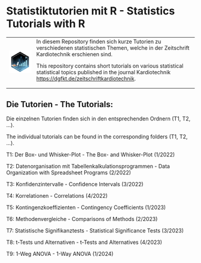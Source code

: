 # Statistiktutorien mit R - Statistics Tutorials with R

<table>
  <tr>
    <td><img src="hex-STWR.png" width="300"></td>
    <td>In diesem Repository finden sich kurze Tutorien zu verschiedenen statistischen Themen, welche in der Zeitschrift Kardiotechnik <https://dgfkt.de/zeitschriftkardiotechnik> erschienen sind.

This repository contains short tutorials on various statistical statistical topics published in the journal Kardiotechnik <https://dgfkt.de/zeitschriftkardiotechnik>.</td>
  </tr>
</table>


## Die Tutorien - The Tutorials:

Die einzelnen Tutorien finden sich in den entsprechenden Ordnern (T1, T2, ...).

The individual tutorials can be found in the corresponding folders (T1, T2, ...).


T1: Der Box- und Whisker-Plot - The Box- and Whisker-Plot (1/2022)

T2: Datenorganisation mit Tabellenkalkulationsprogrammen - Data Organization with Spreadsheet Programs (2/2022)

T3: Konfidenzintervalle - Confidence Intervals (3/2022)

T4: Korrelationen - Correlations (4/2022)

T5: Kontingenzkoeffizienten - Contingency Coefficients (1/2023)

T6: Methodenvergleiche - Comparisons of Methods (2/2023)

T7: Statistische Signifikanztests - Statistical Significance Tests (3/2023)

T8: t-Tests und Alternativen - t-Tests and Alternatives (4/2023)

T9: 1-Weg ANOVA - 1-Way ANOVA (1/2024)

